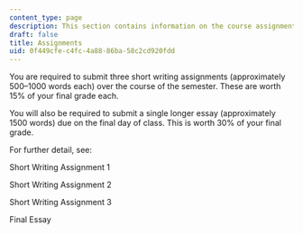 ```yaml
---
content_type: page
description: This section contains information on the course assignments.
draft: false
title: Assignments
uid: 0f449cfe-c4fc-4a88-86ba-58c2cd920fdd
---
```

You are required to submit three short writing assignments (approximately 500–1000 words each) over the course of the semester. These are worth 15% of your final grade each. 

You will also be required to submit a single longer essay (approximately 1500 words) due on the final day of class. This is worth 30% of your final grade. 

For further detail, see:

Short Writing Assignment 1

Short Writing Assignment 2

Short Writing Assignment 3

Final Essay